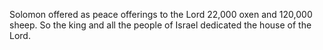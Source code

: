 Solomon offered as peace offerings to the Lord 22,000 oxen and 120,000 sheep. So the king and all the people of Israel dedicated the house of the Lord.
